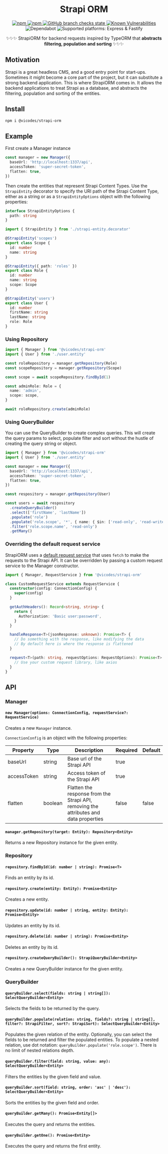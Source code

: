 <h1 align="center">Strapi ORM</h1>

<p align="center">
  <a href="https://www.npmjs.com/package/@vicodes/strapi-orm">
    <img alt="npm" src="https://img.shields.io/npm/v/@vicodes/strapi-orm" />
  </a>
  <a href="https://www.npmjs.com/package/@vicodes/strapi-orm">
    <img alt="npm" src="https://img.shields.io/npm/dm/@vicodes/strapi-orm" />
  </a>
  <a href="https://github.com/victorigualada/strapi-orm/actions">
    <img alt="GitHub branch checks state" src="https://badgen.net/github/checks/victorigualada/strapi-orm">
  </a>
  <a href="https://snyk.io/test/github/victorigualada/strapi-orm">
    <img alt="Known Vulnerabilities" src="https://snyk.io/test/github/victorigualada/strapi-orm/badge.svg" />
  </a>
  <img alt="Dependabot" src="https://badgen.net/github/dependabot/victorigualada/strapi-orm">
  <img alt="Supported platforms: Express & Fastify" src="https://img.shields.io/badge/platforms-Express%20%26%20Fastify-green" />
</p>

<p align="center">✨✨✨ StrapiORM for backend requests inspired by TypeORM that <b>abstracts filtering, population and sorting</b> ✨✨✨</p>

## Motivation

Strapi is a great headless CMS, and a good entry point for start-ups. Sometimes it might become a core part of the
project, but it can substitute a strong backend application. This is where StrapiORM comes in. It allows the backend
applications to treat Strapi as a database, and abstracts the filtering, population and sorting of the entities.

## Install

```sh
npm i @vicodes/strapi-orm
```

## Example

First create a Manager instance

```ts
const manager = new Manager({
  baseUrl: 'http://localhost:1337/api',
  accessToken: 'super-secret-token',
  flatten: true,
})
```

Then create the entities that represent Strapi Content Types.
Use the `StrapiEntity` decorator to specify the URI path of the Strapi Content Type, either as a string or as a
`StrapiEntityOptions` object with the following properties:

```ts
interface StrapiEntityOptions {
  path: string
}
```

```ts
import { StrapiEntity } from './strapi-entity.decorator'

@StrapiEntity('scopes')
export class Scope {
  id: number
  name: string
}

@StrapiEntity({ path: 'roles' })
export class Role {
  id: number
  name: string
  scope: Scope
}

@StrapiEntity('users')
export class User {
  id: number
  firstName: string
  lastName: string
  role: Role
}
```

### Using Repository

```ts
import { Manager } from '@vicodes/strapi-orm'
import { User } from './user.entity'

const roleRepository = manager.getRepository(Role)
const scopeRepository = manager.getRepository(Scope)

const scope = await scopeRepository.findById(1)

const adminRole: Role = {
  name: 'admin',
  scope: scope,
}

await roleRepository.create(adminRole)
```

### Using QueryBuilder

You can use the QueryBuilder to create complex queries. This will create the query params to select, populate filter
and sort without the hustle of creating the query string or object.

```ts
import { Manager } from '@vicodes/strapi-orm'
import { User } from './user.entity'

const manager = new Manager({
  baseUrl: 'http://localhost:1337/api',
  accessToken: 'super-secret-token',
  flatten: true,
})

const respository = manager.getRepository(User)

const users = await respository
  .createQueryBuilder()
  .select(['firstName', 'lastName'])
  .populate('role')
  .populate('role.scope', '*', { name: { $in: ['read-only', 'read-write'] } })
  .filter('role.scope.name', 'read-only')
  .getMany()
```

### Overriding the default request service

StrapiORM uses a [default request service](src/service/strapi-request.service.ts) that uses `fetch` to make the requests to the Strapi API.
It can be overridden by passing a custom request service to the Manager constructor.

```ts
import { Manager, RequestService } from '@vicodes/strapi-orm'

class CustomRequestService extends RequestService {
  constructor(config: ConnectionConfig) {
    super(config)
  }

  getAuthHeaders(): Record<string, string> {
    return {
      Authorization: 'Basic user:password',
    }
  }

  handleResponse<T>(jsonResponse: unknown): Promise<T> {
    // Do something with the response, like modifying the data
    // By default here is where the response is flattened
  }

  request<T>(path: string, requestOptions: RequestOptions): Promise<T> {
    // Use your custom request library, like axios
  }
}
```

## API

### Manager

#### `new Manager(options: ConnectionConfig, requestService?: RequestService)`

Creates a new `Manager` instance.

`ConnectionConfig` is an object with the following properties:

| Property    | Type    | Description                                                                           | Required | Default |
| ----------- | ------- | ------------------------------------------------------------------------------------- | -------- | ------- |
| baseUrl     | string  | Base url of the Strapi API                                                            | true     |         |
| accessToken | string  | Access token of the Strapi API                                                        | true     |         |
| flatten     | boolean | Flatten the response from the Strapi API, removing the attributes and data properties | false    | false   |

#### `manager.getRepository(target: Entity): Repository<Entity>`

Returns a new Repository instance for the given entity.

### Repository

#### `repository.findById(id: number | string): Promise<T>`

Finds an entity by its id.

#### `repository.create(entity: Entity): Promise<Entity>`

Creates a new entity.

#### `repository.update(id: number | string, entity: Entity): Promise<Entity>`

Updates an entity by its id.

#### `repository.delete(id: number | string): Promise<Entity>`

Deletes an entity by its id.

#### `repository.createQueryBuilder(): StrapiQueryBuilder<Entity>`

Creates a new QueryBuilder instance for the given entity.

### QueryBuilder

#### `queryBuilder.select(fields: string | string[]): SelectQueryBuilder<Entity>`

Selects the fields to be returned by the query.

#### `queryBuilder.populate(relation: string, fields?: string | string[], filter?: StrapiFilter, sort?: StrapiSort): SelectQueryBuilder<Entity>`

Populates the given relation of the entity. Optionally, you can select the fields to be returned and filter the populated entities.
To populate a nested relation, use dot notation: `queryBuilder.populate('role.scope')`. There is no limit of nested relations depth.

#### `queryBuilder.filter(field: string, value: any): SelectQueryBuilder<Entity>`

Filters the entities by the given field and value.

#### `queryBuilder.sort(field: string, order: 'asc' | 'desc'): SelectQueryBuilder<Entity>`

Sorts the entities by the given field and order.

#### `queryBuilder.getMany(): Promise<Entity[]>`

Executes the query and returns the entities.

#### `queryBuilder.getOne(): Promise<Entity>`

Executes the query and returns the first entity.
